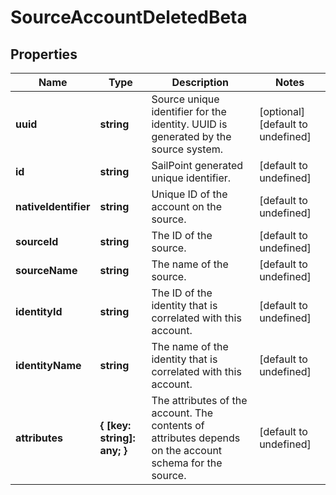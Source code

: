 # SourceAccountDeletedBeta

## Properties

Name | Type | Description | Notes
------------ | ------------- | ------------- | -------------
**uuid** | **string** | Source unique identifier for the identity. UUID is generated by the source system. | [optional] [default to undefined]
**id** | **string** | SailPoint generated unique identifier. | [default to undefined]
**nativeIdentifier** | **string** | Unique ID of the account on the source. | [default to undefined]
**sourceId** | **string** | The ID of the source. | [default to undefined]
**sourceName** | **string** | The name of the source. | [default to undefined]
**identityId** | **string** | The ID of the identity that is correlated with this account. | [default to undefined]
**identityName** | **string** | The name of the identity that is correlated with this account. | [default to undefined]
**attributes** | **{ [key: string]: any; }** | The attributes of the account. The contents of attributes depends on the account schema for the source. | [default to undefined]

